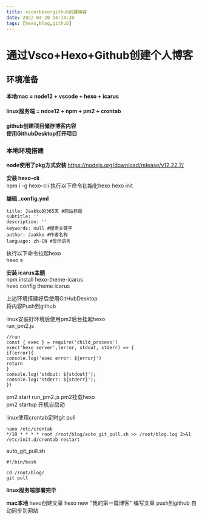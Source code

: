 ```yaml
---
title: vsco+hexo+github创建博客
date: 2022-04-20 14:14:38
tags: [hexo,blog,github]
---
```

通过Vsco+Hexo+Github创建个人博客
=============================
环境准备
-----
#### 本地mac = node12 + vscode + hexo + icarus  
#### linux服务端 = ndoe12 + npm + pm2 + crontab

**github创建项目储存博客内容  
使用GithubDesktop打开项目**

### 本地环境搭建
**node使用了pkg方式安装**
<https://nodejs.org/download/release/v12.22.7/>

**安装 hexo-cli**  
npm i -g hexo-cli 
执行以下命令初始化hexo
hexo init

**编辑 _config.yml**

    title: Jaakko的365天 #网站标题
    subtitle: ''
    description: ''
    keywords: null #搜索关键字
    author: Jaakko #作者名称
    language: zh-CN #显示语言

执行以下命令拉起hexo  
hexo s

**安装 icarus主题**  
npm install hexo-theme-icarus  
hexo config theme icarus

上述环境搭建好后使用GitHubDesktop  
将内容Push到github

linux安装好环境后使用pm2后台挂起hexo  
run_pm2.js  

    //run
    const { exec } = require('child_process')
    exec('hexo server',(error, stdout, stderr) => {
    if(error){
    console.log('exec error: ${error}')
    return
    }
    console.log('stdout: ${stdout}');
    console.log('stderr: ${stderr}');
    })

pm2 start run_pm2.js  pm2挂载hexo  
pm2 startup  开机自启动  

linux使用crontab定时git pull

    nano /etc/crontab
    */10 * * * * root /root/blog/auto_git_pull.sh >> /root/blog.log 2>&1
    /etc/init.d/crontab restart

auto_git_pull.sh

    #!/bin/bash

    cd /root/blog/
    git pull

**linux服务端部署完毕**

**mac本地**
hexo创建文章
hexo new "我的第一篇博客"
编写文章
push到github
自动同步到网站
